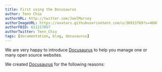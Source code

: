 ```yaml
---
title: First using the Docusaurus
author: Tenn Chio
authorURL: http://twitter.com/JoelMarcey
authorImageURL: https://avatars.githubusercontent.com/u/36913769?s=460&u=d72f5a778c583daffa34e34f0e2c91f4751828a0&v=4?
authorFBID: 611217057
authorTwitter: Tenn_Chio
tags: [documentation, blog, docusaurus]
---
```


We are very happy to introduce [Docusaurus](https://github.com/facebook/docusaurus) to help you manage one or many open source websites.

We created [Docusaurus](https://docusaurus.io) for the following reasons:
